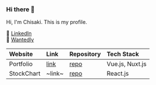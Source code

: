 ### Hi there 👋

Hi, I'm Chisaki. This is my profile.

🌱 [LinkedIn](https://www.linkedin.com/in/chisaki-ibe-91494b239/)<br>
🌱 [Wantedly](https://www.wantedly.com/id/chisaki0606)

|Website|Link|Repository|Tech Stack|
|:--|:--|:--|:--|
|Portfolio|[link](https://www.chisaki-ibe.com/)|[repo](https://github.com/chisaki66/portfolio)|Vue.js, Nuxt.js|
|StockChart|~link~|[repo](https://github.com/chisaki66/stock-chart)|React.js|
